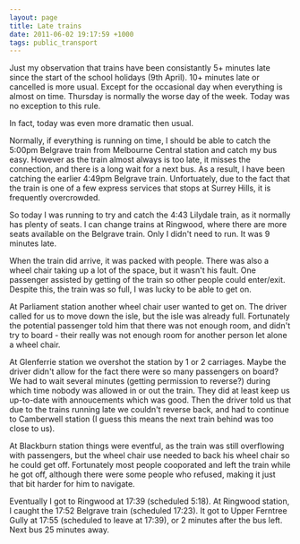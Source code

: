 ```yaml
---
layout: page
title: Late trains
date: 2011-06-02 19:17:59 +1000
tags: public_transport
---
```


Just my observation that trains have been consistantly 5+ minutes late since
the start of the school holidays (9th April). 10+ minutes late or cancelled is
more usual.  Except for the occasional day when everything is almost on time.
Thursday is normally the worse day of the week. Today was no exception to this
rule.

In fact, today was even more dramatic then usual.

Normally, if everything is running on time, I should be able to catch the
5:00pm Belgrave train from Melbourne Central station and catch my bus easy.
However as the train almost always is too late, it misses the connection,
and there is a long wait for a next bus. As a result, I
have been catching the earlier 4:49pm Belgrave train. Unfortuately, due to the
fact that the train is one of a few express services that stops at Surrey Hills,
it is frequently overcrowded.

So today I was running to try and catch the 4:43 Lilydale train, as it normally
has plenty of seats.  I can change trains at Ringwood, where there are more
seats available on the Belgrave train. Only I didn't need to run. It was 9
minutes late.

When the train did arrive, it was packed with people. There was also a wheel
chair taking up a lot of the space, but it wasn't his fault. One passenger
assisted by getting of the train so other people could enter/exit. Despite
this, the train was so full, I was lucky to be able to get on.

At Parliament station another wheel chair user wanted to get on. The driver
called for us to move down the isle, but the isle was already full. Fortunately
the potential passenger told him that there was not enough room, and didn't try
to board - their really was not enough room for another person let alone a
wheel chair.

At Glenferrie station we overshot the station by 1 or 2 carriages. Maybe the
driver didn't allow for the fact there were so many passengers on board? We had
to wait several minutes (getting permission to reverse?) during which time
nobody was allowed in or out the train. They did at least keep us up-to-date
with annoucements which was good.  Then the driver told us that due to the
trains running late we couldn't reverse back, and had to continue to Camberwell
station (I guess this means the next train behind  was too close to us).

At Blackburn station things were eventful, as the train was still overflowing
with passengers, but the wheel chair use needed to back his wheel chair so he
could get off. Fortunately most people cooporated and left the train while he
got off, although there were some people who refused, making it just that bit
harder for him to navigate.

Eventually I got to Ringwood at 17:39 (scheduled 5:18). At Ringwood station, I
caught the 17:52 Belgrave train (scheduled 17:23). It got to Upper Ferntree
Gully at 17:55 (scheduled to leave at 17:39), or 2 minutes after the bus left.
Next bus 25 minutes away.
